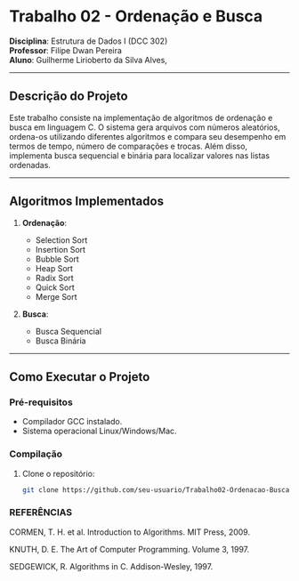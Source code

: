 # Trabalho 02 - Ordenação e Busca  
**Disciplina**: Estrutura de Dados I (DCC 302)  
**Professor**: Filipe Dwan Pereira  
**Aluno**: Guilherme Lirioberto da Silva Alves, 

---

## **Descrição do Projeto**  
Este trabalho consiste na implementação de algoritmos de ordenação e busca em linguagem C. O sistema gera arquivos com números aleatórios, ordena-os utilizando diferentes algoritmos e compara seu desempenho em termos de tempo, número de comparações e trocas. Além disso, implementa busca sequencial e binária para localizar valores nas listas ordenadas.

---

## **Algoritmos Implementados**  
1. **Ordenação**:  
   - Selection Sort  
   - Insertion Sort  
   - Bubble Sort  
   - Heap Sort  
   - Radix Sort  
   - Quick Sort  
   - Merge Sort  

2. **Busca**:  
   - Busca Sequencial  
   - Busca Binária  

---

## **Como Executar o Projeto**  

### **Pré-requisitos**  
- Compilador GCC instalado.  
- Sistema operacional Linux/Windows/Mac.  

### **Compilação**  
1. Clone o repositório:  
   ```bash
   git clone https://github.com/seu-usuario/Trabalho02-Ordenacao-Busca.git


###   **REFERÊNCIAS** 

CORMEN, T. H. et al. Introduction to Algorithms. MIT Press, 2009.

KNUTH, D. E. The Art of Computer Programming. Volume 3, 1997.

SEDGEWICK, R. Algorithms in C. Addison-Wesley, 1997.
